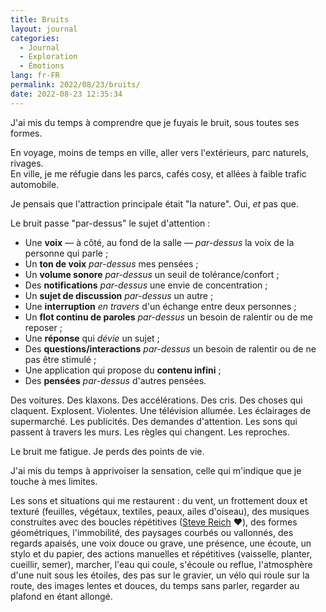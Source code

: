 ```yaml
---
title: Bruits
layout: journal
categories:
  - Journal
  - Exploration
  - Émotions
lang: fr-FR
permalink: 2022/08/23/bruits/
date: 2022-08-23 12:35:34
---
```


J'ai mis du temps à comprendre que je fuyais le bruit, sous toutes ses formes.

En voyage, moins de temps en ville, aller vers l'extérieurs, parc naturels, rivages.\
En ville, je me réfugie dans les parcs, cafés cosy, et allées à faible trafic automobile.

Je pensais que l'attraction principale était "la nature". Oui, _et_ pas que.

Le bruit passe "par-dessus" le sujet d'attention :
- Une **voix** — à côté, au fond de la salle — _par-dessus_ la voix de la personne qui parle ;
- Un **ton de voix** _par-dessus_ mes pensées ;
- Un **volume sonore** _par-dessus_ un seuil de tolérance/confort ;
- Des **notifications** _par-dessus_ une envie de concentration ;
- Un **sujet de discussion** _par-dessus_ un autre ;
- Une **interruption** _en travers_ d'un échange entre deux personnes ;
- Un **flot continu de paroles** _par-dessus_ un besoin de ralentir ou de me reposer ;
- Une **réponse** qui _dévie_ un sujet ;
- Des **questions/interactions** _par-dessus_ un besoin de ralentir ou de ne pas être stimulé ;
- Une application qui propose du **contenu infini** ;
- Des **pensées** _par-dessus_ d'autres pensées.

Des voitures. Des klaxons. Des accélérations. Des cris. Des choses qui claquent. Explosent. Violentes. Une télévision allumée. Les éclairages de supermarché. Les publicités. Des demandes d'attention. Les sons qui passent à travers les murs. Les règles qui changent. Les reproches. 

Le bruit me fatigue. Je perds des points de vie.

J'ai mis du temps à apprivoiser la sensation, celle qui m'indique que je touche à mes limites.

Les sons et situations qui me restaurent : du vent, un frottement doux et texturé (feuilles, végétaux, textiles, peaux, ailes d'oiseau), des musiques construites avec des boucles répétitives ([Steve Reich][] ❤️), des formes géométriques, l'immobilité, des paysages courbés ou vallonnés, des regards apaisés, une voix douce ou grave, une présence, une écoute, un stylo et du papier, des actions manuelles et répétitives (vaisselle, planter, cueillir, semer), marcher, l'eau qui coule, s'écoule ou reflue, l'atmosphère d'une nuit sous les étoiles, des pas sur le gravier, un vélo qui roule sur la route, des images lentes et douces, du temps sans parler, regarder au plafond en étant allongé.


[Steve Reich]: https://fr.wikipedia.org/wiki/Steve_Reich